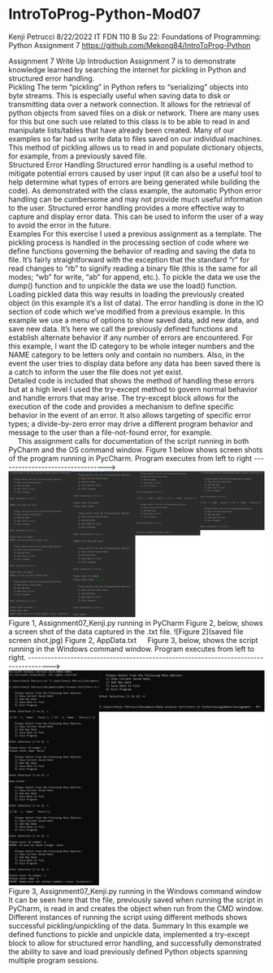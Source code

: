 # IntroToProg-Python-Mod07
Kenji Petrucci
8/22/2022
IT FDN 110 B Su 22: Foundations of Programming: Python
Assignment 7
https://github.com/Mekong84/IntroToProg-Python

Assignment 7 Write Up
Introduction
Assignment 7 is to demonstrate knowledge learned by searching the internet for pickling in Python and structured error handling.    
Pickling
The term “pickling” in Python refers to “serializing” objects into byte streams.  This is especially useful when saving data to disk or transmitting data over a network connection.  It allows for the retrieval of python objects from saved files on a disk or network.  There are many uses for this but one such use related to this class is to be able to read in and manipulate lists/tables that have already been created.  Many of our examples so far had us write data to files saved on our individual machines.  This method of pickling allows us to read in and populate dictionary objects, for example, from a previously saved file.  
Structured Error Handling
Structured error handling is a useful method to mitigate potential errors caused by user input (it can also be a useful tool to help determine what types of errors are being generated while building the code).  As demonstrated with the class example, the automatic Python error handling can be cumbersome and may not provide much useful information to the user.  Structured error handling provides a more effective way to capture and display error data.  This can be used to inform the user of a way to avoid the error in the future.  
Examples
For this exercise I used a previous assignment as a template.  The pickling process is handled in the processing section of code where we define functions governing the behavior of reading and saving the data to file.  It’s fairly straightforward with the exception that the standard “r” for read changes to “rb” to signify reading a binary file (this is the same for all modes; “wb” for write, “ab” for append, etc.).  To pickle the data we use the dump() function and to unpickle the data we use the load() function.  Loading pickled data this way results in loading the previously created object (in this example it’s a list of data).
The error handling is done in the IO section of code which we’ve modified from a previous example.  In this example we use a menu of options to show saved data, add new data, and save new data.  It’s here we call the previously defined functions and establish alternate behavior if any number of errors are encountered.  For this example, I want the ID category to be whole integer numbers and the NAME category to be letters only and contain no numbers.  Also, in the event the user tries to display data before any data has been saved there is a catch to inform the user the file does not yet exist.  
Detailed code is included that shows the method of handling these errors but at a high level I used the try-except method to govern normal behavior and handle errors that may arise.  The try-except block allows for the execution of the code and provides a mechanism to define specific behavior in the event of an error.  It also allows targeting of specific error types; a divide-by-zero error may drive a different program behavior and message to the user than a file-not-found error, for example.    
 
This assignment calls for documentation of the script running in both PyCharm and the OS command window.  Figure 1 below shows screen shots of the program running in PycCharm.  Program executes from left to right --------------------------------->
 ![Figure 1, Assignment07_Kenji.py running in PyCharm](PyCharm.jpg)
Figure 1, Assignment07_Kenji.py running in PyCharm
Figure 2, below, shows a screen shot of the data captured in the .txt file.
 ![Figure 2](saved file screen shot.jpg)
Figure 2, AppData.txt
 
Figure 3, below, shows the script running in the Windows command window.  Program executes from left to right. ------------------------------------------------------------------------------------->
 ![Fgure 3](cmd.jpg)
Figure 3, Assignment07_Kenji.py running in the Windows command window
It can be seen here that the file, previously saved when running the script in PyCharm, is read in and creates the object when run from the CMD window.  Different instances of running the script using different methods shows successful pickling/unpickling of the data.
Summary
In this example we defined functions to pickle and unpickle data, implemented a try-except block to allow for structured error handling, and successfully demonstrated the ability to save and load previously defined Python objects spanning multiple program sessions.  
